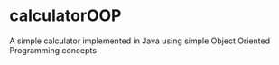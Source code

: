 # calculatorOOP
A simple calculator implemented in Java using simple Object Oriented Programming concepts
